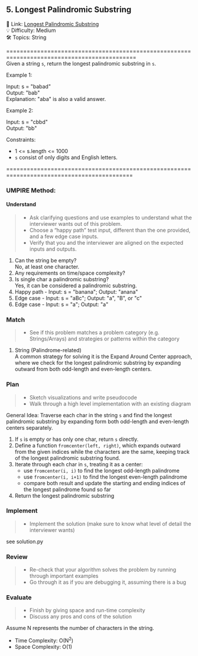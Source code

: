 ## 5. Longest Palindromic Substring
🔗  Link: [Longest Palindromic Substring](https://leetcode.com/problems/longest-palindromic-substring/description/)<br>
💡 Difficulty: Medium<br>
🛠️ Topics: String<br>

============================================================================================<br>
Given a string `s`, return the longest palindromic substring in `s`.<br>

 

Example 1:<br>

Input: s = "babad"<br>
Output: "bab"<br>
Explanation: "aba" is also a valid answer.<br>

Example 2:<br>

Input: s = "cbbd"<br>
Output: "bb"<br>
 

Constraints:<br>

- 1 <= s.length <= 1000<br>
- `s` consist of only digits and English letters.

===========================================================================================<br>
### UMPIRE Method:
#### Understand

> - Ask clarifying questions and use examples to understand what the interviewer wants out of this problem.
> - Choose a “happy path” test input, different than the one provided, and a few edge case inputs. 
> - Verify that you and the interviewer are aligned on the expected inputs and outputs.
1. Can the string be empty?<br>
   No, at least one character.<br>
2. Any requirements on time/space complexity?<br>
3. Is single char a palindromic substring?<br>
   Yes, it can be considered a palindromic substring.<br>
4. Happy path - Input: s = "banana"; Output: "anana"
5. Edge case - Input: s = "aBc"; Output: "a", "B", or "c"
6. Edge case - Input: s = "a"; Output: "a"

### Match
> - See if this problem matches a problem category (e.g. Strings/Arrays) and strategies or patterns within the category
1. String (Palindrome-related) <br>
   A common strategy for solving it is the Expand Around Center approach, where we check for the longest palindromic substring by expanding outward from both odd-length and even-length centers.

### Plan
> - Sketch visualizations and write pseudocode
> - Walk through a high level implementation with an existing diagram

General Idea: Traverse each char in the string `s` and find the longest palindromic substring by expanding form both odd-length and even-length centers separately.<br>

1) If `s` is empty or has only one char, return `s` directly.
2) Define a function `fromcenter(left, right)`, which expands outward from the given indices while the characters are the same, keeping track of the longest palindromic substring found.
3) Iterate through each char in `s`, treating it as a center:
   - use `fromcenter(i, i)` to find the longest odd-length palindrome
   - use `fromcenter(i, i+1)` to find the longest even-length palindrome
   - compare both result and update the starting and ending indices of the longest palindrome found so far
4) Return the longest palindromic substring
    
### Implement
> - Implement the solution (make sure to know what level of detail the interviewer wants)

see solution.py

### Review
> - Re-check that your algorithm solves the problem by running through important examples
> - Go through it as if you are debugging it, assuming there is a bug
### Evaluate
> - Finish by giving space and run-time complexity
> - Discuss any pros and cons of the solution

Assume N represents the number of characters in the string.


- Time Complexity: O(N<sup>2</sup>)
- Space Complexity: O(1)
